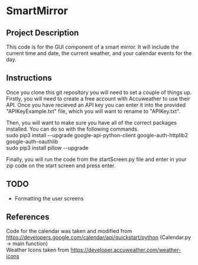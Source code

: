 # SmartMirror

## Project Description
This code is for the GUI component of a smart mirror. It will include the current time and date, the current weather, and your calendar events for the day.

## Instructions
Once you clone this git repository you will need to set a couple of things up. Firstly, you will need to create a free account with Accuweather to use their API. Once you have recieved an API key you can enter it into the provided "APIKeyExample.txt" file, which you will want to rename to "APIKey.txt". 

Then, you will want to make sure you have all of the correct packages installed. You can do so with the following commands. <br />
sudo pip3 install --upgrade google-api-python-client google-auth-httplib2 google-auth-oauthlib <br />
sudo pip3 install pillow --upgrade <br />

Finally, you will run the code from the startScreen.py file and enter in your zip code on the start screen and press enter.

## TODO
- Formatting the user screens

## References
Code for the calendar was taken and modified from https://developers.google.com/calendar/api/quickstart/python (Calendar.py -> main function) <br />
Weather Icons taken from https://developer.accuweather.com/weather-icons